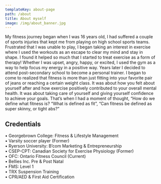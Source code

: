 ```yaml
---
templateKey: about-page
path: /about
title: About myself
image: /img/about_banner.jpg
---
```

My fitness journey began when I was 16 years old, I had suffered a couple of sports injuries that kept me from playing on high school sports teams. Frustrated that I was unable to play, I began taking an interest in exercise where I used the workouts as an escape to clear my mind and stay in shape. I found it helped so much that I started to treat exercise as a form of therapy! Whether I was upset, angry, happy, or excited, I used the gym as a way to help focus my energy in a positive way. Years later I decided to attend post-secondary school to become a personal trainer. I began to come to realized that fitness is more than just fitting into your favorite pair of jeans or reaching a certain weight class. It was about how you felt about yourself after and how exercise positively contributed to your overall mental health. It was about taking care of yourself and giving yourself confidence to achieve your goals. That’s when I had a moment of thought, “How do we define what fitness is? “What is defined as fit”, “Can fitness be defined as super skinny, or tight abs?” 

## Credentials

• Georgebrown College: Fitness & Lifestyle Management\
• Varsity soccer player (Former)\
• Ryerson University: B’com Marketing & Entrepreneurship\
• CSEP-CPT: Canadian Society for Exercise Physiology (Former)\
• OFC: Ontario Fitness Council (Current)\
• Bellies Inc. Pre & Post Natal\
• FMS: Level 1\
• TRX Suspension Training\
• CPR/AED & First Aid Certification